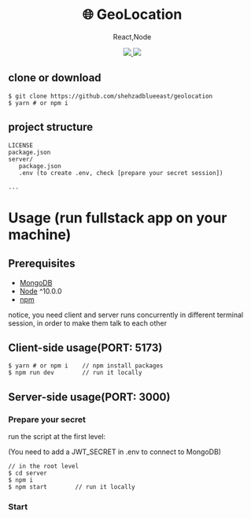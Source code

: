 <h1 align="center">
🌐 GeoLocation
</h1>
<p align="center">
React,Node
</p>

<p align="center">
   <a href="https://github.com/amazingandyyy/mern/blob/master/LICENSE">
      <img src="https://img.shields.io/badge/License-MIT-green.svg" />
   </a>
   <a href="https://circleci.com/gh/amazingandyyy/mern">
      <img src="https://circleci.com/gh/amazingandyyy/mern.svg?style=svg" />
   </a>
</p>


## clone or download
```terminal
$ git clone https://github.com/shehzadblueeast/geolocation
$ yarn # or npm i
```

## project structure
```terminal
LICENSE
package.json
server/
   package.json
   .env (to create .env, check [prepare your secret session])

...
```

# Usage (run fullstack app on your machine)

## Prerequisites
- [MongoDB](https://gist.github.com/nrollr/9f523ae17ecdbb50311980503409aeb3)
- [Node](https://nodejs.org/en/download/) ^10.0.0
- [npm](https://nodejs.org/en/download/package-manager/)

notice, you need client and server runs concurrently in different terminal session, in order to make them talk to each other

## Client-side usage(PORT: 5173)
```terminal
$ yarn # or npm i    // npm install packages
$ npm run dev        // run it locally

```

## Server-side usage(PORT: 3000)

### Prepare your secret

run the script at the first level:

(You need to add a JWT_SECRET in .env to connect to MongoDB)

```terminal
// in the root level
$ cd server
$ npm i
$ npm start        // run it locally
```

### Start


